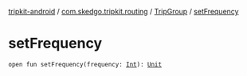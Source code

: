[tripkit-android](../../index.md) / [com.skedgo.tripkit.routing](../index.md) / [TripGroup](index.md) / [setFrequency](./set-frequency.md)

# setFrequency

`open fun setFrequency(frequency: `[`Int`](https://kotlinlang.org/api/latest/jvm/stdlib/kotlin/-int/index.html)`): `[`Unit`](https://kotlinlang.org/api/latest/jvm/stdlib/kotlin/-unit/index.html)